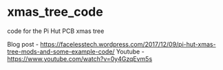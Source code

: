 # xmas_tree_code
code for the Pi Hut PCB xmas tree

Blog post - https://facelesstech.wordpress.com/2017/12/09/pi-hut-xmas-tree-mods-and-some-example-code/
Youtube - https://www.youtube.com/watch?v=0y4GzqEvm5s
